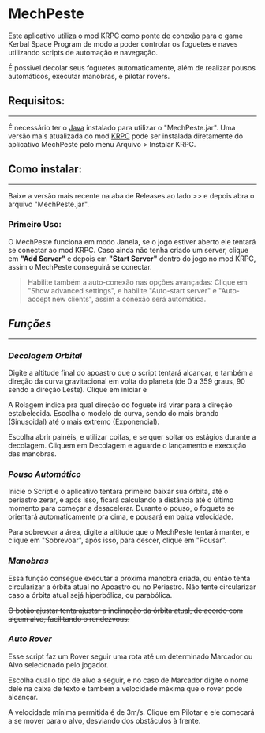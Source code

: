 # **MechPeste**

Este aplicativo utiliza o mod KRPC como ponte de conexão para o game Kerbal Space
Program de modo a poder controlar os foguetes e naves utilizando scripts de automação e navegação.

É possivel decolar seus foguetes automaticamente, além de realizar pousos automáticos, executar
manobras, e pilotar rovers.

## **Requisitos:**

---
É necessário ter o [Java](https://java.com/pt-BR/) instalado para utilizar o "MechPeste.jar".
Uma versão mais atualizada do
mod [KRPC](https://github.com/krpc/krpc/releases/download/v0.5.2/krpc-0.5.2.zip)
pode ser instalada diretamente do aplicativo MechPeste pelo menu Arquivo > Instalar KRPC.

## **Como instalar:**

---
Baixe a versão mais recente na aba de Releases ao lado >> e depois abra o arquivo "MechPeste.jar".

### Primeiro Uso:

O MechPeste funciona em modo Janela, se o jogo estiver aberto ele tentará se conectar ao mod KRPC.
Caso ainda não tenha criado um server, clique em **"Add Server"** e depois em **"Start Server"**
dentro
do jogo no mod KRPC, assim o MechPeste conseguirá se conectar.

> Habilite também a auto-conexão nas opções avançadas:
> Clique em "Show advanced settings", e habilite "Auto-start server" e "Auto-accept new clients",
> assim a conexão será automática.

## *Funções*

---

### *Decolagem Orbital*

Digite a altitude final do apoastro que o script tentará alcançar, e também a direção da curva
gravitacional em volta do planeta (de 0 a 359 graus, 90 sendo a direção Leste). Clique em iniciar e

A Rolagem indica pra qual direção do foguete irá virar para a direção estabelecida.
Escolha o modelo de curva, sendo do mais brando (Sinusoidal) até o mais extremo (Exponencial).

Escolha abrir painéis, e utilizar coifas, e se quer soltar os estágios durante a decolagem.
Cliquem em Decolagem e aguarde o lançamento e execução das manobras.

### *Pouso Automático*

Inicie o Script e o aplicativo tentará primeiro baixar sua órbita, até o periastro zerar, e após
isso, ficará calculando a distância até o último momento para começar a desacelerar.
Durante o pouso, o foguete se orientará automaticamente pra cima, e pousará em baixa velocidade.

Para sobrevoar a área, digite a altitude que o MechPeste tentará manter, e clique em "Sobrevoar",
após isso, para descer, clique em "Pousar".

### *Manobras*

Essa função consegue executar a próxima manobra criada, ou então tenta circularizar a órbita atual
no Apoastro ou no Periastro.
Não tente circularizar caso a órbita atual sejá hiperbólica, ou parabólica.

~~O botão ajustar tenta ajustar a inclinação da órbita atual, de acordo com algum alvo, facilitando
o rendezvous.~~

### *Auto Rover*

Esse script faz um Rover seguir uma rota até um determinado Marcador ou Alvo selecionado pelo
jogador.

Escolha qual o tipo de alvo a seguir, e no caso de Marcador digite o nome dele na caixa de
texto e também a velocidade máxima que o rover pode alcançar.

A velocidade mínima permitida é de 3m/s. Clique em Pilotar e ele comecará a se
mover para o alvo, desviando dos obstáculos à frente.

